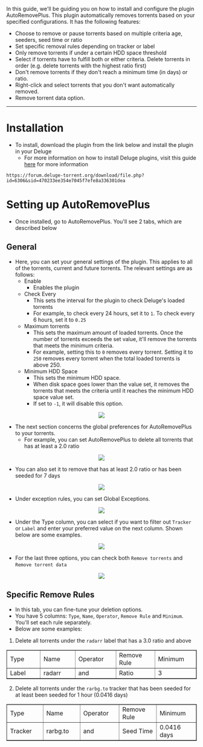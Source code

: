 In this guide, we'll be guiding you on how to install and configure the plugin AutoRemovePlus. This plugin automatically removes torrents based on your specified configurations. It has the following features:

* Choose to remove or pause torrents based on multiple criteria age, seeders, seed time or ratio
* Set specific removal rules depending on tracker or label
* Only remove torrents if under a certain HDD space threshold
* Select if torrents have to fulfill both or either criteria. Delete torrents in order (e.g. delete torrents with the highest ratio first)
* Don't remove torrents if they don't reach a minimum time (in days) or ratio.
* Right-click and select torrents that you don't want automatically removed.
* Remove torrent data option.

***

# Installation

* To install, download the plugin from the link below and install the plugin in your Deluge
  * For more information on how to install Deluge plugins, visit this guide [here](https://docs.usbx.me/books/deluge/page/installing-deluge-plugins) for more information

```
https://forum.deluge-torrent.org/download/file.php?id=6306&sid=470233ee354e7045f7efe8a336301dea
```

# Setting up AutoRemovePlus

* Once installed, go to AutoRemovePlus. You'll see 2 tabs, which are described below

## General

* Here, you can set your general settings of the plugin. This applies to all of the torrents, current and future torrents. The relevant settings are as follows:
  * Enable
    * Enables the plugin
  * Check Every
    * This sets the interval for the plugin to check Deluge's loaded torrents
    * For example, to check every 24 hours, set it to `1`. To check every 6 hours, set it to `0.25`
  * Maximum torrents
    * This sets the maximum amount of loaded torrents. Once the number of torrents exceeds the set value, it'll remove the torrents that meets the minimum criteria.
    * For example, setting this to `0` removes every torrent. Setting it to `250` removes every torrent when the total loaded torrents is above 250.
  * Minimum HDD Space
    * This sets the minimum HDD space.
    * When disk space goes lower than the value set, it removes the torrents that meets the criteria until it reaches the minimum HDD space value set.
    * If set to `-1`, it will disable this option.

<p align="center"><img src="https://docs.usbx.me/uploads/images/gallery/2020-05/image-1589198169952.png"></p>

* The next section concerns the global preferences for AutoRemovePlus to your torrents.
  * For example, you can set AutoRemovePlus to delete all torrents that has at least a 2.0 ratio

<p align="center"><img src="https://docs.usbx.me/uploads/images/gallery/2020-05/image-1589198650314.png"></p>

  * You can also set it to remove that has at least 2.0 ratio or has been seeded for 7 days

<p align="center"><img src="https://docs.usbx.me/uploads/images/gallery/2020-05/image-1589198800549.png"></p>

* Under exception rules, you can set Global Exceptions.

<p align="center"><img src="https://docs.usbx.me/uploads/images/gallery/2020-05/image-1589255540103.png"></p>

* Under the Type column, you can select if you want to filter out `Tracker` or `Label` and enter your preferred value on the next column. Shown below are some examples.

<p align="center"><img src="https://docs.usbx.me/uploads/images/gallery/2020-05/image-1589255709936.png"></p>

* For the last three options, you can check both `Remove torrents` and `Remove torrent data`

<p align="center"><img src="https://docs.usbx.me/uploads/images/gallery/2020-05/image-1589260561417.png"></p>

## Specific Remove Rules

* In this tab, you can fine-tune your deletion options.
* You have 5 columns: `Type`, `Name`, `Operator`, `Remove Rule` and `Minimum`. You'll set each rule separately.
* Below are some examples:

1. Delete all torrents under the `radarr` label that has a 3.0 ratio and above

<table class="align-center" style="border-collapse: collapse; width: 100%;" border="1">
<tbody>
<tr>
<td style="width: 162px;">Type</td>
<td style="width: 162px;">Name</td>
<td style="width: 162px;">Operator</td>
<td style="width: 162px;">Remove Rule</td>
<td style="width: 161px;">Minimum</td>
</tr>
<tr>
<td style="width: 162px;">Label</td>
<td style="width: 162px;">radarr</td>
<td style="width: 162px;">and</td>
<td style="width: 162px;">Ratio</td>
<td style="width: 161px;">3</td>
</tr>
</tbody>
</table>

2. Delete all torrents under the `rarbg.to` tracker that has been seeded for at least been seeded for 1 hour (0.0416 days)

<table class="align-center" style="border-collapse: collapse; width: 100%;" border="1">
<tbody>
<tr>
<td style="width: 162px;">Type</td>
<td style="width: 162px;">Name</td>
<td style="width: 162px;">Operator</td>
<td style="width: 162px;">Remove Rule</td>
<td style="width: 161px;">Minimum</td>
</tr>
<tr>
<td style="width: 162px;">Tracker</td>
<td style="width: 162px;">rarbg.to</td>
<td style="width: 162px;">and</td>
<td style="width: 162px;">Seed Time</td>
<td style="width: 161px;">0.0416 days</td>
</tr>
</tbody>
</table>